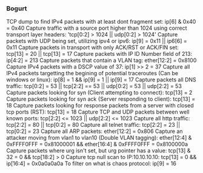 ### Bogurt
TCP dump 
to find IPv4 packets with at least dont fragment set: ip[6] & 0x40 = 0x40
Capture traffic with a source port higher than 1024 using correct transport layer headers: 'tcp[0:2] > 1024 || udp[0:2] > 1024'
Capture packets with UDP being set, utilizing ipv4 or ipv6: ip[9] = 0x11 || ip6[6] = 0x11
Capture packets in transport with only ACK/RST or ACK/FIN set: tcp[13] = 20 || tcp[13] = 17
Capture packets with IP ID Number field of 213: ip[4:2] = 213
Capture packets that contain a VLAN tag: ether[12:2] = 0x8100
Capture IPv4 packets with a DSCP value of 37: ip[1] >> 2 = 37
Capture all IPv4 packets targetting the begining of potential traceroutes (Can be windows or linux): ip[8] = 1 && ip[9] = 1 || ip[9] = 17 
Capture packets all DNS traffic: tcp[0:2] = 53 || tcp[2:2] == 53 || udp[0:2] = 53 || udp[2:2] = 53 
Capture packets looking for syn (Client attempting to connect): tcp[13] = 2
Capture packets looking for syn ack {Server responding to client): tcp[13] = 18
Capture packets looking for response packets from a server with closed tcp ports (RST): tcp[13] = 18
Capture TCP and UDP packets between well known ports: tcp[2:2] <= 1023 || udp[2:2] <= 1023
Capture all http traffic: tcp[2:2] = 80 || tcp[0:2] = 80
Capture all telnet traffic: tcp[2:2] = 23 || tcp[0:2] = 23
Capture all ARP packets: ether[12:2] = 0x806
Capture an attacker moving from vlan1 to vlan10 (Double VLAN tagging): ether[12:4] &  0xFFFF0FFF = 0x81000001 &&  ether[16:4] & 0xFFFF0FFF = 0x8100000a
Capture packets where urg isn't set, but urg pointer has a value: tcp[13] & 32 = 0 && tcp[18:2] > 0
Capture tcp null scan to IP:10.10.10.10: tcp[13] = 0 && ip[16:4] = 0x0a0a0a0a
To filter on what is chaos protocol: ip[9] = 16
